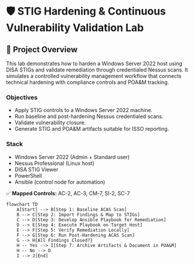 # 🛡 STIG Hardening & Continuous Vulnerability Validation Lab

## 📌 Project Overview
This lab demonstrates how to harden a Windows Server 2022 host using DISA STIGs and validate remediation through credentialed Nessus scans. It simulates a controlled vulnerability management workflow that connects technical hardening with compliance controls and POA&M tracking.

### **Objectives**
- Apply STIG controls to a Windows Server 2022 machine.  
- Run baseline and post-hardening Nessus credentialed scans.  
- Validate vulnerability closure.  
- Generate STIG and POA&M artifacts suitable for ISSO reporting.

### **Stack**
- Windows Server 2022 (Admin + Standard user)  
- Nessus Professional (Linux host)  
- DISA STIG Viewer  
- PowerShell  
- Ansible (control node for automation)

✅ **Mapped Controls:** AC-2, AC-3, CM-7, SI-2, SC-7  

```mermaid
flowchart TD
    A[Start] --> B[Step 1: Baseline ACAS Scan]
    B --> C[Step 2: Import Findings & Map to STIGs]
    C --> D[Step 3: Develop Ansible Playbook for Remediation]
    D --> E[Step 4: Execute Playbook on Target Host]
    E --> F[Step 5: Verify Remediation Locally]
    F --> G[Step 6: Run Post-Hardening ACAS Scan]
    G --> H{All Findings Closed?}
    H -- Yes --> I[Step 7: Archive Artifacts & Document in POA&M]
    H -- No --> D
    I --> J[End]
